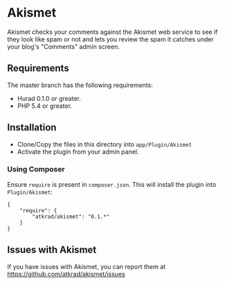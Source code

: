 # Akismet

Akismet checks your comments against the Akismet web service to see if they look like spam or not and lets you review the spam it catches under your blog's "Comments" admin screen.

## Requirements

The master branch has the following requirements:

* Hurad 0.1.0 or greater.
* PHP 5.4 or greater.

## Installation

* Clone/Copy the files in this directory into `app/Plugin/Akismet`
* Activate the plugin from your admin panel.

### Using Composer

Ensure `require` is present in `composer.json`. This will install the plugin into `Plugin/Akismet`:

```
{
    "require": {
        "atkrad/akismet": "0.1.*"
    }
}
```

## Issues with Akismet

If you have issues with Akismet, you can report them at https://github.com/atkrad/akismet/issues